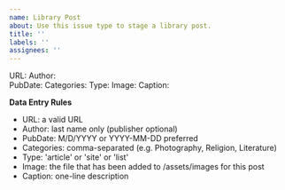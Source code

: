 ```yaml
---
name: Library Post
about: Use this issue type to stage a library post.
title: ''
labels: ''
assignees: ''
---
```

URL: 
Author:  
PubDate: 
Categories: 
Type: 
Image: 
Caption: 

__Data Entry Rules__
* URL: a valid URL
* Author: last name only (publisher optional)
* PubDate: M/D/YYYY or YYYY-MM-DD preferred
* Categories: comma-separated (e.g. Photography, Religion, Literature)
* Type: 'article' or 'site' or 'list'
* Image: the file that has been added to /assets/images for this post
* Caption: one-line description
